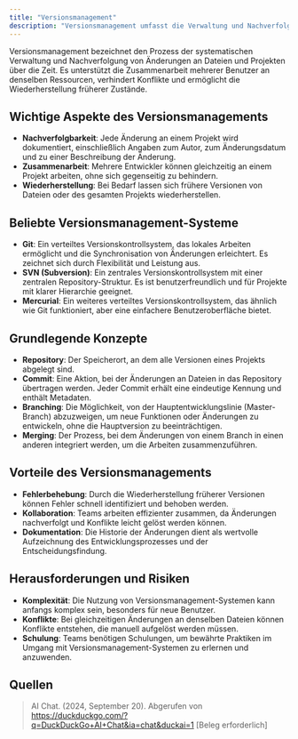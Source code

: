 ```yaml
---
title: "Versionsmanagement"
description: "Versionsmanagement umfasst die Verwaltung und Nachverfolgung von Änderungen an Dateien und Projekten. Es ermöglicht Zusammenarbeit, Fehlerbehebung und Wiederherstellung früherer Versionen. Beliebte Systeme sind Git, SVN und Mercurial. Grundkonzepte umfassen Repository, Commit, Branching und Merging."
---
```


Versionsmanagement bezeichnet den Prozess der systematischen Verwaltung und Nachverfolgung von Änderungen an Dateien und Projekten über die Zeit. Es unterstützt die Zusammenarbeit mehrerer Benutzer an denselben Ressourcen, verhindert Konflikte und ermöglicht die Wiederherstellung früherer Zustände.

## Wichtige Aspekte des Versionsmanagements
- **Nachverfolgbarkeit**: Jede Änderung an einem Projekt wird dokumentiert, einschließlich Angaben zum Autor, zum Änderungsdatum und zu einer Beschreibung der Änderung.
- **Zusammenarbeit**: Mehrere Entwickler können gleichzeitig an einem Projekt arbeiten, ohne sich gegenseitig zu behindern.
- **Wiederherstellung**: Bei Bedarf lassen sich frühere Versionen von Dateien oder des gesamten Projekts wiederherstellen.

## Beliebte Versionsmanagement-Systeme
- **Git**: Ein verteiltes Versionskontrollsystem, das lokales Arbeiten ermöglicht und die Synchronisation von Änderungen erleichtert. Es zeichnet sich durch Flexibilität und Leistung aus.
- **SVN (Subversion)**: Ein zentrales Versionskontrollsystem mit einer zentralen Repository-Struktur. Es ist benutzerfreundlich und für Projekte mit klarer Hierarchie geeignet.
- **Mercurial**: Ein weiteres verteiltes Versionskontrollsystem, das ähnlich wie Git funktioniert, aber eine einfachere Benutzeroberfläche bietet.

## Grundlegende Konzepte
- **Repository**: Der Speicherort, an dem alle Versionen eines Projekts abgelegt sind.
- **Commit**: Eine Aktion, bei der Änderungen an Dateien in das Repository übertragen werden. Jeder Commit erhält eine eindeutige Kennung und enthält Metadaten.
- **Branching**: Die Möglichkeit, von der Hauptentwicklungslinie (Master-Branch) abzuzweigen, um neue Funktionen oder Änderungen zu entwickeln, ohne die Hauptversion zu beeinträchtigen.
- **Merging**: Der Prozess, bei dem Änderungen von einem Branch in einen anderen integriert werden, um die Arbeiten zusammenzuführen.

## Vorteile des Versionsmanagements
- **Fehlerbehebung**: Durch die Wiederherstellung früherer Versionen können Fehler schnell identifiziert und behoben werden.
- **Kollaboration**: Teams arbeiten effizienter zusammen, da Änderungen nachverfolgt und Konflikte leicht gelöst werden können.
- **Dokumentation**: Die Historie der Änderungen dient als wertvolle Aufzeichnung des Entwicklungsprozesses und der Entscheidungsfindung.

## Herausforderungen und Risiken
- **Komplexität**: Die Nutzung von Versionsmanagement-Systemen kann anfangs komplex sein, besonders für neue Benutzer.
- **Konflikte**: Bei gleichzeitigen Änderungen an denselben Dateien können Konflikte entstehen, die manuell aufgelöst werden müssen.
- **Schulung**: Teams benötigen Schulungen, um bewährte Praktiken im Umgang mit Versionsmanagement-Systemen zu erlernen und anzuwenden.

## Quellen
> AI Chat. (2024, September 20). Abgerufen von https://duckduckgo.com/?q=DuckDuckGo+AI+Chat&ia=chat&duckai=1 [Beleg erforderlich]